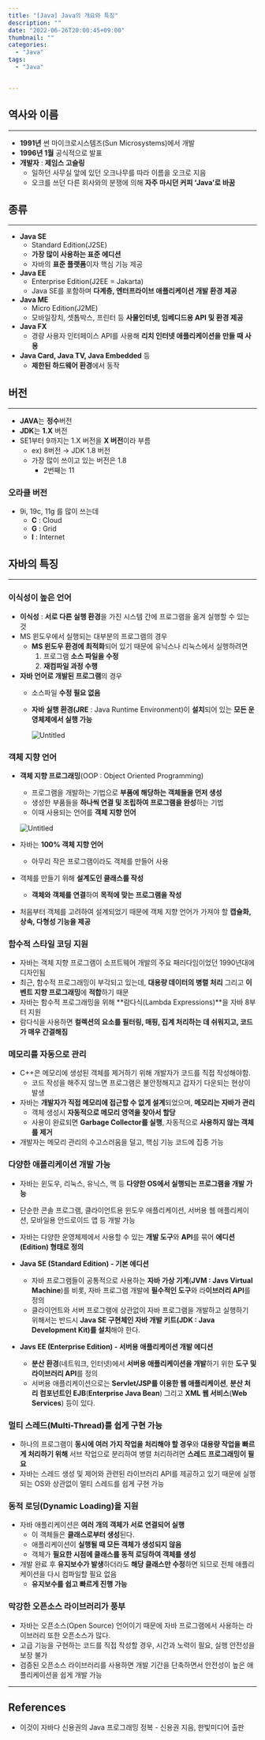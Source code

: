 ```yaml
---
title: "[Java] Java의 개요와 특징"
description: ""
date: "2022-06-26T20:00:45+09:00"
thumbnail: ""
categories:
  - "Java"
tags:
  - "Java"


---
```

<!--more-->

## 역사와 이름

---

- **1991년** 썬 마이크로시스템즈(Sun Microsystems)에서 개발
- **1996년 1월** 공식적으로 발표
- **개발자** : **제임스 고슬링**
    - 일하던 사무실 앞에 있던 오크나무를 따라 이름을 오크로 지음
    - 오크를 쓰던 다른 회사와의 분쟁에 의해 **자주 마시던 커피 ‘Java’로 바꿈**

## 종류

---

- **Java SE**
    - Standard Edition(J2SE)
    - **가장 많이 사용하는 표준 에디션**
    - 자바의 **표준 플랫폼**이자 핵심 기능 제공
- **Java EE**
    - Enterprise Edition(J2EE = Jakarta)
    - Java SE를 포함하며 **다계층, 엔터프라이브 애플리케이션 개발 환경 제공**
- **Java ME**
    - Micro Edition(J2ME)
    - 모바일장치, 셋톱박스, 프린터 등 **사물인터넷, 임베디드용 API 및 환경 제공**
- **Java FX**
    - 경량 사용자 인터페이스 API를 사용해 **리치 인터넷 애플리케이션을 만들 때 사용**
- **Java Card, Java TV, Java Embedded** 등
    - **제한된 하드웨어 환경**에서 동작

## 버전

---

- **JAVA**는 **정수**버전
- **JDK**는 **1.X** 버전
- SE1부터 9까지는 1.X 버전을 **X 버전**이라 부름
    - ex) 8버전 → JDK 1.8 버전
    - 가장 많이 쓰이고 있는 버전은 1.8
        - 2번째는 11

### 오라클 버전

- 9i, 19c, 11g 를 많이 쓰는데
    - **C** : Cloud
    - **G** : Grid
    - **I** : Internet

## 자바의 특징

---

### 이식성이 높은 언어

- **이식성** : **서로 다른 실행 환경**을 가진 시스템 간에 프로그램을 옮겨 실행할 수 있는 것
- MS 윈도우에서 실행되는 대부분의 프로그램의 경우
    - **MS 윈도우 환경에  최적화**되어 있기 때문에 유닉스나 리눅스에서 실행하려면
        1. 프로그램 **소스 파일을 수정**
        2. **재컴파일 과정 수행**
- **자바 언어로 개발된 프로그램**의 경우
    - 소스파일 **수정 필요 없음**
    - **자바 실행 환경(JRE** : Java Runtime Environment)이 **설치**되어 있는 **모든 운영체제에서 실행 가능**
        
        ![Untitled](/images/lang_java/start/JAVA의_개요와_특징/Untitled.png)
        

### 객체 지향 언어

- **객체 지향 프로그래밍**(OOP : Object Oriented Programming)
    - 프로그램을 개발하는 기법으로 **부품에 해당하는 객체들을 먼저 생성**
    - 생성한 부품들을 **하나씩 연결 및 조립하여 프로그램을 완성**하는 기법
    - 이때 사용되는 언어를 **객체 지향 언어**
    
    ![Untitled](/images/lang_java/start/JAVA의_개요와_특징/Untitled%201.png)
    
- 자바는 **100% 객체 지향 언어**
    - 아무리 작은 프로그램이라도 객체를 만들어 사용
- 객체를 만들기 위해 **설계도인 클래스를 작성**
    - **객체와 객체를 연결**하여 **목적에 맞는 프로그램을 작성**
- 처음부터 객체를 고려하여 설계되었기 때문에 객체 지향 언어가 가져야 할 **캡슐화, 상속, 다형성 기능을 제공**

### 함수적 스타일 코딩 지원

- 자바는 객체 지향 프로그램이 소프트웨어 개발의 주요 패러다임이었던 1990년대에 디자인됨
- 최근,  함수적 프로그래밍이 부각되고 있는데, **대용량 데이터의 병렬 처리** 그리고 **이벤트 지향 프로그래밍**에 **적합**하기 때문
- 자바는 함수적 프로그래밍을 위해 **람다식(Lambda Expressions)**을 자바 8부터 지원
- 람다식을 사용하면 **컬렉션의 요소를 필터링, 매핑, 집계 처리하는 데 쉬워지고, 코드가 매우 간결해짐**

### 메모리를 자동으로 관리

- C++은 메모리에 생성된 객체를 제거하기 위해 개발자가 코드를 직접 작성해야함.
    - 코드 작성을 해주지 않느면 프로그램은 불안정해지고 갑자기 다운되는 현상이 발생
- 자바는 **개발자가 직접 메모리에 접근할 수 없게 설계**되었으며, **메모리는 자바가 관리**
    - 객체 생성시 **자동적으로 메모리 영역을 찾아서 할당**
    - 사용이 완료되면 **Garbage Collector를 실행**, 자동적으로 **사용하지 않는 객체를 제거**
- 개발자는 메모리 관리의 수고스러움을 덜고, 핵심 기능 코드에 집중 가능

### 다양한 애플리케이션 개발 가능

- 자바는 윈도우, 리눅스, 유닉스, 맥 등 **다양한 OS에서 실행되는 프로그램을 개발 가능**
- 단순한 콘솔 프로그램, 클라이언트용 윈도우 애플리케이션, 서버용 웹 애플리케이션, 모바일용 안드로이드 앱 등 개발 가능
- 자바는 다양한 운영체제에서 사용할 수 있는 **개발 도구**와 **API**를 묶어 **에디션(Edition) 형태로 정의**

- **Java SE (Standard Edition) - 기본 에디션**
    - 자바 프로그램들이 공통적으로 사용하는 **자바 가상 기계**(**JVM : Javs Virtual Machine**)를 비롯, 자바 프로그램 개발에 **필수적인 도구**와 라**이브러리 API**를 정의
    - 클라이언트와 서버 프로그램에 상관없이 자바 프로그램을 개발하고 실행하기 위해서는 반드시 **Java SE 구현체인 자바 개발 키트(JDK : Java Development Kit)를 설치**해야 한다.

- **Javs EE (Enterprise Edition) - 서버용 애플리케이션 개발 에디션**
    - **분산 환경**(네트워크, 인터넷)에서 **서버용 애플리케이션을 개발**하기 위한 **도구 및 라이브러리 API**를 정의
    - 서버용 애플리케이션으로는 **Servlet/JSP를 이용한 웹 애플리케이션**, **분산 처리 컴포넌트인 EJB**(**Enterprise Java Bean**)  그리고 **XML 웹 서비스**(**Web Services**) 등이 있다.

### 멀티 스레드(Multi-Thread)를 쉽게 구현 가능

- 하나의 프로그램이 **동시에 여러 가지 작업을 처리해야 할 경우**와 **대용량 작업을 빠르게 처리하기 위해** 서브 작업으로 분리하여 병렬 처리하려면 **스레드 프로그래밍이 필요**
- 자바는 스레드 생성 및 제어와 관련된 라이브러리 API를 제공하고 있기 때문에 실행되는 OS와 상관없이 멀티 스레드를 쉽게 구현 가능

### 동적 로딩(Dynamic Loading)을 지원

- 자바 애플리케이션은 **여러 개의 객체가 서로 연결되어 실행**
    - 이 객체들은 **클래스로부터 생성**된다.
    - 애플리케이션이 **실행될 때 모든 객체가 생성되지 않음**
    - 객체가 **필요한 시점에 클래스를 동적 로딩하여 객체를 생성**
- 개발 완료 후 **유지보수가 발생**하더라도 **해당 클래스만 수정**하면 되므로 전체 애플리케이션을 다시 컴파일할 필요 없음
    - **유지보수를 쉽고 빠르게 진행 가능**

### 막강한 오픈소스 라이브러리가 풍부

- 자바는 오픈소스(Open Source) 언어이기 때문에 자바 프로그램에서 사용하는 라이브러리 또한 오픈소스가 많다.
- 고급 기능을 구현하는 코드를 직접 작성할 경우, 시간과 노력이 필요, 실행 안전성을 보장 불가
- 검증된 오픈소스 라이브러리를 사용하면 개발 기간을 단축하면서 안전성이 높은 애플리케이션을 쉽게 개발 가능

---

## References

- 이것이 자바다 신용권의 Java 프로그래밍 정복 - 신용권 지음, 한빛미디어 출판